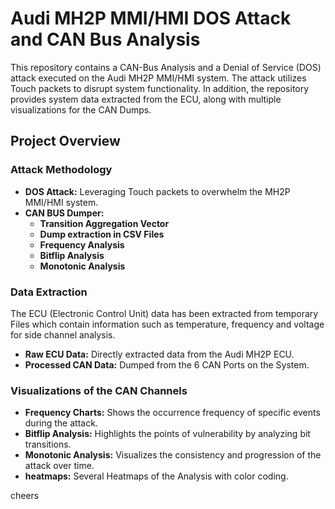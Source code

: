 # Audi MH2P MMI/HMI DOS Attack and CAN Bus Analysis

This repository contains a CAN-Bus Analysis and a Denial of Service (DOS) attack executed on the Audi MH2P MMI/HMI system. The attack utilizes Touch packets to disrupt system functionality. In addition, the repository provides system data extracted from the ECU, along with multiple visualizations for the CAN Dumps.

## Project Overview

### Attack Methodology
- **DOS Attack:** Leveraging Touch packets to overwhelm the MH2P MMI/HMI system.
- **CAN BUS Dumper:**
  - **Transition Aggregation Vector**
  - **Dump extraction in CSV Files**
  - **Frequency Analysis**
  - **Bitflip Analysis**
  - **Monotonic Analysis**

### Data Extraction
The ECU (Electronic Control Unit) data has been extracted from temporary Files which contain information such as temperature, frequency and voltage for side channel analysis.

- **Raw ECU Data:** Directly extracted data from the Audi MH2P ECU.
- **Processed CAN Data:** Dumped from the 6 CAN Ports on the System.

### Visualizations of the CAN Channels

- **Frequency Charts:** Shows the occurrence frequency of specific events during the attack.
- **Bitflip Analysis:** Highlights the points of vulnerability by analyzing bit transitions.
- **Monotonic Analysis:** Visualizes the consistency and progression of the attack over time.
- **heatmaps:** Several Heatmaps of the Analysis with color coding.

cheers
